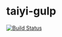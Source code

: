 # taiyi-gulp

[![Build Status](https://travis-ci.com/taiyicn/gulp.svg?branch=master)](https://travis-ci.com/taiyicn/gulp)
